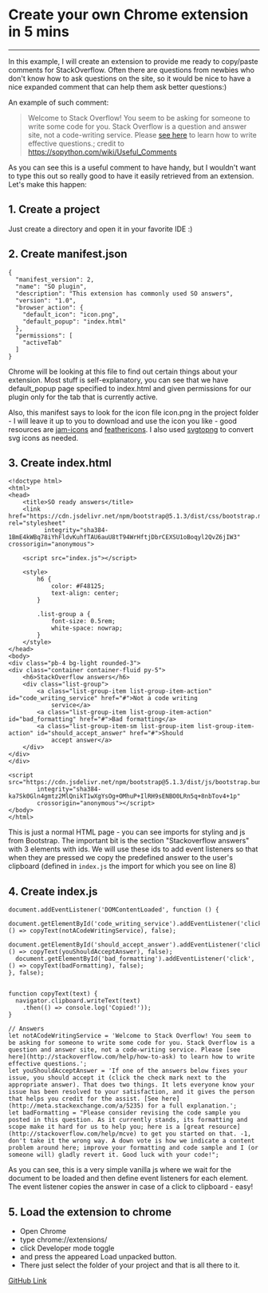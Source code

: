 # Create your own Chrome extension in 5 mins

---

In this example, I will create an extension to provide me ready to copy/paste comments for StackOverflow. 
Often there are questions from newbies who don't know how to ask questions on the site, so it would be 
nice to have a nice expanded comment that can help them ask better questions:)

An example of such comment:

> Welcome to Stack Overflow! You seem to be asking for someone to write some code for you. 
> Stack Overflow is a question and answer site, not a code-writing service. Please 
> [see here](http://stackoverflow.com/help/how-to-ask) to learn how to write effective questions.;
> credit to https://sopython.com/wiki/Useful_Comments

As you can see this is a useful comment to have handy, but I wouldn't want to type this out so really good to 
have it easily retrieved from an extension. Let's make this happen:

## 1. Create a project
Just create a directory and open it in your favorite IDE :)

## 2. Create manifest.json
```
{
  "manifest_version": 2,
  "name": "SO plugin",
  "description": "This extension has commonly used SO answers",
  "version": "1.0",
  "browser_action": {
    "default_icon": "icon.png",
    "default_popup": "index.html"
  },
  "permissions": [
    "activeTab"
  ]
}
```
Chrome will be looking at this file to find out certain things about your extension. Most stuff is 
self-explanatory, you can see that we have default_popup page specified to index.html and given permissions 
for our plugin only for the tab that is currently active.

Also, this manifest says to look for the icon file icon.png in the project folder - I will leave it up to 
you to download and use the icon you like - good resources are [jam-icons](https://jam-icons.com/) and 
[feathericons](https://feathericons.com/). I also used [svgtopng](https://svgtopng.com/) to convert svg 
icons as needed.

## 3. Create index.html
```
<!doctype html>
<html>
<head>
    <title>SO ready answers</title>
    <link href="https://cdn.jsdelivr.net/npm/bootstrap@5.1.3/dist/css/bootstrap.min.css" rel="stylesheet"
          integrity="sha384-1BmE4kWBq78iYhFldvKuhfTAU6auU8tT94WrHftjDbrCEXSU1oBoqyl2QvZ6jIW3" crossorigin="anonymous">

    <script src="index.js"></script>

    <style>
        h6 {
            color: #F48125;
            text-align: center;
        }

        .list-group a {
            font-size: 0.5rem;
            white-space: nowrap;
        }
    </style>
</head>
<body>
<div class="pb-4 bg-light rounded-3">
<div class="container container-fluid py-5">
    <h6>StackOverflow answers</h6>
    <div class="list-group">
        <a class="list-group-item list-group-item-action" id="code_writing_service" href="#">Not a code writing
            service</a>
        <a class="list-group-item list-group-item-action" id="bad_formatting" href="#">Bad formatting</a>
        <a class="list-group-item-sm list-group-item list-group-item-action" id="should_accept_answer" href="#">Should
            accept answer</a>
    </div>
</div>
</div>

<script src="https://cdn.jsdelivr.net/npm/bootstrap@5.1.3/dist/js/bootstrap.bundle.min.js"
        integrity="sha384-ka7Sk0Gln4gmtz2MlQnikT1wXgYsOg+OMhuP+IlRH9sENBO0LRn5q+8nbTov4+1p"
        crossorigin="anonymous"></script>
</body>
</html>
```

This is just a normal HTML page - you can see imports for styling and js from Bootstrap. The important bit 
is the section "Stackoverflow answers" with 3 <a> elements with ids. We will use these ids to add event 
listeners so that when they are pressed we copy the predefined answer to the user's clipboard 
(defined in `index.js` the import for which you see on line 8)

## 4. Create index.js
```
document.addEventListener('DOMContentLoaded', function () {
  document.getElementById('code_writing_service').addEventListener('click', () => copyText(notACodeWritingService), false);
  document.getElementById('should_accept_answer').addEventListener('click', () => copyText(youShouldAcceptAnswer), false);
  document.getElementById('bad_formatting').addEventListener('click', () => copyText(badFormatting), false);
}, false);


function copyText(text) {
  navigator.clipboard.writeText(text)
    .then(() => console.log('Copied!'));
}

// Answers
let notACodeWritingService = 'Welcome to Stack Overflow! You seem to be asking for someone to write some code for you. Stack Overflow is a question and answer site, not a code-writing service. Please [see here](http://stackoverflow.com/help/how-to-ask) to learn how to write effective questions.';
let youShouldAcceptAnswer = 'If one of the answers below fixes your issue, you should accept it (click the check mark next to the appropriate answer). That does two things. It lets everyone know your issue has been resolved to your satisfaction, and it gives the person that helps you credit for the assist. [See here](http://meta.stackexchange.com/a/5235) for a full explanation.';
let badFormatting = "Please consider revising the code sample you posted in this question. As it currently stands, its formatting and scope make it hard for us to help you; here is a [great resource](http://stackoverflow.com/help/mcve) to get you started on that. -1, don't take it the wrong way. A down vote is how we indicate a content problem around here; improve your formatting and code sample and I (or someone will) gladly revert it. Good luck with your code!";
```
As you can see, this is a very simple vanilla js where we wait for the document to be loaded and then 
define event listeners for each element. The event listener copies the answer in case of a click to 
clipboard - easy!

## 5. Load the extension to chrome
- Open Chrome
- type chrome://extensions/
- click Developer mode toggle 
- and press the appeared Load unpacked button. 
- There just select the folder of your project and that is all there to it.

[GitHub Link](https://github.com/asgarov1/soChromeExtension)
